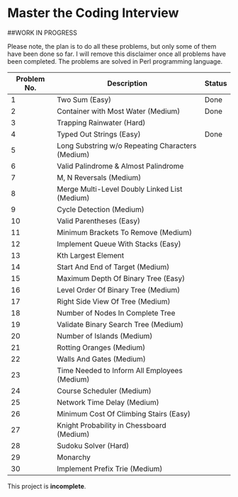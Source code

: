 # Master the Coding Interview

##WORK IN PROGRESS

Please note, the plan is to do all these problems, but only some of them have
been done so far. I will remove this disclaimer once all problems have been
completed. The problems are solved in Perl programming language.

| Problem No. | Description                                                   | Status |
| ----------- | ------------------------------------------------------------- | ------ |
| 1           | Two Sum (Easy)                                                | Done   |
| 2           | Container with Most Water (Medium)                            | Done   |
| 3           | Trapping Rainwater (Hard)                                     ||
| 4           | Typed Out Strings (Easy)                                      | Done   |
| 5           | Long Substring w/o Repeating Characters (Medium)              ||
| 6           | Valid Palindrome & Almost Palindrome                          ||
| 7           | M, N Reversals (Medium)                                       ||
| 8           | Merge Multi-Level Doubly Linked List (Medium)                 ||
| 9           | Cycle Detection (Medium)                                      ||
| 10          | Valid Parentheses (Easy)                                      ||
| 11          | Minimum Brackets To Remove (Medium)                           ||
| 12          | Implement Queue With Stacks (Easy)                            ||
| 13          | Kth Largest Element                                           ||
| 14          | Start And End of Target (Medium)                              ||
| 15          | Maximum Depth Of Binary Tree (Easy)                           ||
| 16          | Level Order Of Binary Tree (Medium)                           ||
| 17          | Right Side View Of Tree (Medium)                              ||
| 18          | Number of Nodes In Complete Tree                              ||
| 19          | Validate Binary Search Tree (Medium)                          ||
| 20          | Number of Islands (Medium)                                    ||
| 21          | Rotting Oranges (Medium)                                      ||
| 22          | Walls And Gates (Medium)                                      ||
| 23          | Time Needed to Inform All Employees (Medium)                  ||
| 24          | Course Scheduler (Medium)                                     ||
| 25          | Network Time Delay (Medium)                                   ||
| 26          | Minimum Cost Of Climbing Stairs (Easy)                        ||
| 27          | Knight Probability in Chessboard (Medium)                     ||
| 28          | Sudoku Solver (Hard)                                          ||
| 29          | Monarchy                                                      ||
| 30          | Implement Prefix Trie (Medium)                                ||

This project is **incomplete**.
